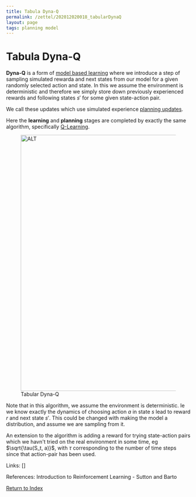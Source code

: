 ```yaml
---
title: Tabula Dyna-Q
permalink: /zettel/202012020018_tabularDynaQ
layout: page
tags: planning model
---
```

# Tabula Dyna-Q

**Dyna-Q** is a form of [model based learning](202012012352_modelBasedRL) where 
we introduce a step of sampling simulated rewarda and next states from our model for 
a given randomly selected action and state. In this we assume the environment is deterministic and therefore
we simply store down previously experienced rewards and following states $s'$ for some given state-action pair.

We call these updates which use simulated experience [planning updates](202012012357_rlPlanning).

Here the **learning** and **planning** stages are completed by exactly the same algorithm,
specifically [Q-Learning](202011302128_qLearning).

<figure>
  <img src="/zettel/Images/ReinforcementLearning/TabularDynaQ.png"
     alt="ALT"
     class="centerImage"
     style="width: 700px;" />
  <figcaption> Tabular Dyna-Q </figcaption>     
</figure>

Note that in this algorithm, we assume the environment is deterministic. Ie we know exactly the dynamics of choosing action $a$ in 
state $s$ lead to reward $r$ and next state $s'$. This could be changed with making 
the model a distribution, and assume we are sampling from it. 

An extension to the algorithm is adding a reward for trying state-action pairs which 
we havn't tried on the real environment in some time, eg $\sqrt{\tau(S_t, a)}$, with $\tau$ 
corresponding to the number of time steps since that action-pair has been used.

Links: []

References: Introduction to Reinforcement Learning - Sutton and Barto

[Return to Index](index)